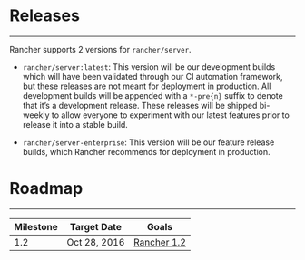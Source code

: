 # Releases
---
Rancher supports 2 versions for `rancher/server`. 

* `rancher/server:latest`: This version will be our development builds which will have been validated through our CI automation framework, but these releases are not meant for deployment in production. All development builds will be appended with a `*-pre{n}` suffix to denote that it’s a development release. These releases will be shipped bi-weekly to allow everyone to experiment with our latest features prior to release it into a stable build. 

* `rancher/server-enterprise`: This version will be our feature release builds, which Rancher recommends for deployment in production.

# Roadmap
---

Milestone |  Target Date | Goals|
---|---|---
1.2 | Oct 28, 2016 | [Rancher 1.2](https://github.com/rancher/rancher/wiki/Rancher-1.2.0)
